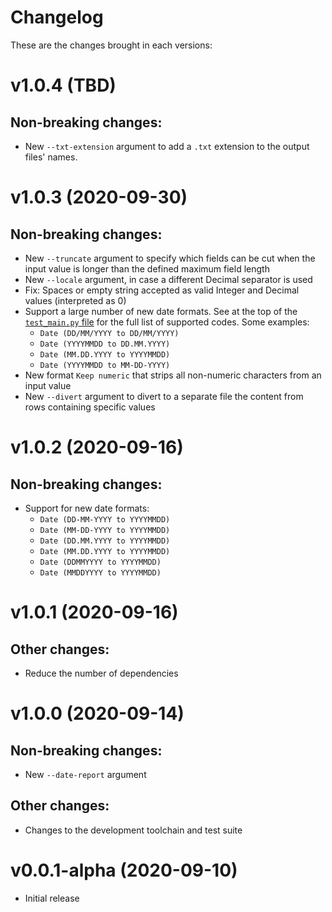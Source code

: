 # Changelog
These are the changes brought in each versions:

v1.0.4 (TBD)
===================
Non-breaking changes:
---------------------
* New `--txt-extension` argument to add a `.txt` extension to the output files' names.

v1.0.3 (2020-09-30)
===================
Non-breaking changes:
---------------------
* New `--truncate` argument to specify which fields can be cut when the input value is longer than the defined maximum field length
* New `--locale` argument, in case a different Decimal separator is used
* Fix: Spaces or empty string accepted as valid Integer and Decimal values (interpreted as 0)
* Support a large number of new date formats. See at the top of the [`test_main.py` file](https://github.com/e2jk/delimited2fixedwidth/blob/master/tests/test_main.py#L37) for the full list of supported codes. Some examples:
  * `Date (DD/MM/YYYY to DD/MM/YYYY)`
  * `Date (YYYYMMDD to DD.MM.YYYY)`
  * `Date (MM.DD.YYYY to YYYYMMDD)`
  * `Date (YYYYMMDD to MM-DD-YYYY)`
* New format `Keep numeric` that strips all non-numeric characters from an input value
* New `--divert` argument to divert to a separate file the content from rows containing specific values

v1.0.2 (2020-09-16)
===================
Non-breaking changes:
---------------------
* Support for new date formats:
  * `Date (DD-MM-YYYY to YYYYMMDD)`
  * `Date (MM-DD-YYYY to YYYYMMDD)`
  * `Date (DD.MM.YYYY to YYYYMMDD)`
  * `Date (MM.DD.YYYY to YYYYMMDD)`
  * `Date (DDMMYYYY to YYYYMMDD)`
  * `Date (MMDDYYYY to YYYYMMDD)`

v1.0.1 (2020-09-16)
===================
Other changes:
--------------
* Reduce the number of dependencies

v1.0.0 (2020-09-14)
===================
Non-breaking changes:
---------------------
* New `--date-report` argument

Other changes:
--------------
* Changes to the development toolchain and test suite

v0.0.1-alpha (2020-09-10)
=========================
* Initial release
